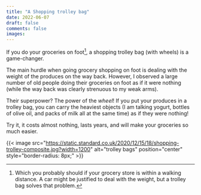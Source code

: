 ```yaml
---
title: "A Shopping trolley bag"
date: 2022-06-07
draft: false
comments: false
images:
---
```


If you do your groceries on foot[^1], a shopping trolley bag (with wheels) is a game-changer.

The main hurdle when going grocery shopping on foot is dealing with the weight of the produces on the way back.
However, I observed a large number of old people doing their groceries on foot as if it were nothing (while the way back was clearly strenuous to my weak arms).

Their superpower? The power of the *wheel*!
If you put your produces in a trolley bag, you can carry the heaviest objects (I am talking yogurt, bottles of olive oil, and packs of milk all at the same time) as if they were nothing!

Try it, it costs almost nothing, lasts years, and will make your groceries so much easier.

[^1]: Which you probably should if your grocery store is within a walking distance. A car might be justified to deal with the weight, but a trolley bag solves that problem.

{{< image src="https://static.standard.co.uk/2020/12/15/18/shopping-trolley-composite.jpg?width=1200" alt="trolley bags" position="center" style="border-radius: 8px;" >}}
